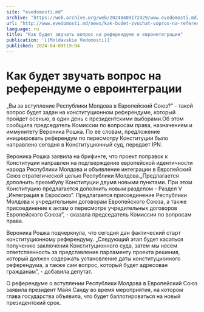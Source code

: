 ```yaml
---
site: "evedomosti.md"
archive: "https://web.archive.org/web/20240409172429/www.evedomosti.md/news/kak-budet-zvuchat-vopros-na-referendume-o-evrointegracii"
url: "http://www.evedomosti.md/news/kak-budet-zvuchat-vopros-na-referendume-o-evrointegracii"
language: ru
title: "Как будет звучать вопрос на референдуме о евроинтеграции"
publication: '[[Moldavskie Vedomosti]]'
published: 2024-04-09T19:04
---
```


# Как будет звучать вопрос на референдуме о евроинтеграции

„Вы за вступление Республики Молдова в Европейский Союз?” - такой вопрос будет задан на конституционном референдуме, который пройдет осенью, в один день с президентскими выборами.Об этом сообщила председатель Комиссии по вопросам права, назначениям и иммунитету Вероника Рошка. По ее словам, предложение инициировать референдум по пересмотру Конституции было направлено сегодня в Конституционный суд, передает IPN.

Вероника Рошка заявила на брифинге, что проект поправок к Конституции направлен на подтверждение европейской идентичности народа Республики Молдова и объявление интеграции в Европейский Союз стратегической целью Республики Молдова.„Предлагается дополнить преамбулу Конституции двумя новыми пунктами. При этом Конституцию предлагается дополнить новым разделом - Раздел V „Интеграция в Евросоюз”. Предлагается присоединение Республики Молдова к учредительным договорам Европейского Союза, а также присоединение к актам о пересмотре учредительных договоров Европейского Союза”, - сказала председатель Комиссии по вопросам права.

Вероника Рошка подчеркнула, что сегодня дан фактический старт конституционному референдуму. „Следующий этап будет касаться получению заключения Конституционного суда, затем мы несем ответственность за представление парламенту проекта решения, который должен содержать установление даты конституционного референдума, а также сам вопрос, который будет адресован гражданам”, - добавила депутат.

О референдуме о вступлении Республики Молдова в Европейский Союз заявила президент Майя Санду во время мероприятия, на котором глава государства объявила, что будет баллотироваться на новый президентский срок.